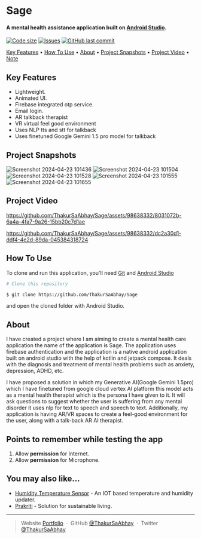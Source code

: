 
<h1>
  <br>
  Sage
  <br>
</h1>

<h4 >A mental health assistance application built on <a href="https://developer.android.com/studio/" target="_blank">Android Studio</a>.</h4>

  [![Code size](https://img.shields.io/github/languages/code-size/ThakurSaAbhay/Sage?style=for-the-badge)](https://github.com/ThakurSaAbhay/Sage)
  [![Issues](https://img.shields.io/github/issues/ThakurSaAbhay/Sage?style=for-the-badge&label=Issues)](https://github.com/ThakurSaAbhay/Sage)
  [![GitHub last commit](https://img.shields.io/github/last-commit/ThakurSaAbhay/Sage?style=for-the-badge&logo=git)](https://github.com/Sage) 

<p>
  <a href="#key-features">Key Features</a> •
  <a href="#how-to-use">How To Use</a> •
  <a href="#about">About</a> •
  <a href="#project-snapshots">Project Snapshots</a> •
  <a href="#project-video">Project Video</a> •
  <a href="#points-to-remember-while-testing-the-app">Note</a> 
</p>

## Key Features

* Lightweight.
* Animated UI.
* Firebase integrated otp service.
* Email login.
* AR talkback therapist
* VR virtual feel good environment
* Uses NLP tts and stt for talkback
* Uses finetuned Google Gemini 1.5 pro model for talkback

## Project Snapshots

![Screenshot 2024-04-23 101436](https://github.com/ThakurSaAbhay/Sage/assets/98638332/575d2e5c-d0ac-42c8-9994-711e5d408637)
![Screenshot 2024-04-23 101504](https://github.com/ThakurSaAbhay/Sage/assets/98638332/799b2d8f-6cb7-4b39-b2e3-6dc339c4927b)
![Screenshot 2024-04-23 101528](https://github.com/ThakurSaAbhay/Sage/assets/98638332/cd627b36-bcaa-4be5-ab02-6a39e885ebac)
![Screenshot 2024-04-23 101555](https://github.com/ThakurSaAbhay/Sage/assets/98638332/2a1c7d4f-0981-412a-b504-c2b9363c8780)
![Screenshot 2024-04-23 101655](https://github.com/ThakurSaAbhay/Sage/assets/98638332/f813b6eb-ff18-4e9a-b6bc-f9e3704585c9)


## Project Video



https://github.com/ThakurSaAbhay/Sage/assets/98638332/8031072b-6a4a-4fa7-9a26-15bb20c7d1ae



https://github.com/ThakurSaAbhay/Sage/assets/98638332/dc2a30d1-ddf4-4e2d-89da-045384318724



## How To Use

To clone and run this application, you'll need [Git](https://git-scm.com) and [Android Studio](https://developer.android.com/studio/) 

```bash
# Clone this repository

$ git clone https://github.com/ThakurSaAbhay/Sage

```
and open the cloned folder with Android Studio.

## About

I have created a project where I am aiming to create a mental health care application the name of the application is Sage. The application uses firebase authentication and the application is a native android application built on android studio with the help of kotlin and jetpack compose. It deals with the diagnosis and treatment of mental health problems such as anxiety, depression, ADHD, etc.

I have proposed a solution in which my Generative AI(Google Gemini 1.5pro) which I have finetuned from google cloud vertex AI platform this model acts as a mental health therapist which is the persona I have given to it. It will ask questions to suggest whether the user is suffering from any mental disorder it uses nlp for text to speech and speech to text. Additionally, my application is having AR/VR spaces to create a feel-good environment for the user, along with a talk-back AR AI therapist.

## Points to remember while testing the app

1. Allow **permission** for Internet.
2. Allow **permission** for Microphone.


## You may also like...

- [Humidity Temperature Sensor](https://github.com/ThakurSaAbhay/Humidity-Temperature-Sensor) - An IOT based temperature and humidity updater.
- [Prakriti](https://github.com/ThakurSaAbhay/Prakriti) - Solution for sustainable living.



---

> Website [Portfolio](https://thakursaabhay.github.io/Portfolio/) &nbsp;&middot;&nbsp;
> GitHub [@ThakurSaAbhay](https://github.com/ThakurSaAbhay) &nbsp;&middot;&nbsp;
> Twitter [@ThakurSaAbhay](https://twitter.com/ThakurSaAbhay)



